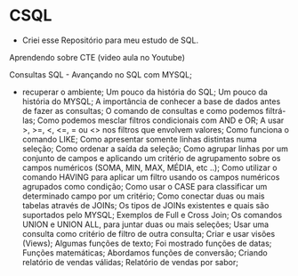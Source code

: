 # CSQL
- Criei esse Repositório para meu estudo de SQL.


Aprendendo sobre CTE (video aula no Youtube)

Consultas SQL - Avançando no SQL com MYSQL;
- recuperar o ambiente;
Um pouco da história do SQL;
Um pouco da história do MYSQL;
A importância de conhecer a base de dados antes de fazer as consultas;
O comando de consultas e como podemos filtrá-las;
Como podemos mesclar filtros condicionais com AND e OR;
A usar >, >=, <, <=, = ou <> nos filtros que envolvem valores;
Como funciona o comando LIKE;
Como apresentar somente linhas distintas numa seleção;
Como ordenar a saída da seleção;
Como agrupar linhas por um conjunto de campos e aplicando um critério de agrupamento sobre os campos numéricos (SOMA, MIN, MAX, MÉDIA, etc ..);
Como utilizar o comando HAVING para aplicar um filtro usando os campos numéricos agrupados como condição;
Como usar o CASE para classificar um determinado campo por um critério;
Como conectar duas ou mais tabelas através de JOINs;
Os tipos de JOINs existentes e quais são suportados pelo MYSQL;
Exemplos de Full e Cross Join;
Os comandos UNION e UNION ALL, para juntar duas ou mais seleções;
Usar uma consulta como critério de filtro de outra consulta;
Criar e usar visões (Views);
Algumas funções de texto;
Foi mostrado funções de datas;
Funções matemáticas;
Abordamos funções de conversão;
Criando relatório de vendas válidas;
Relatório de vendas por sabor;


